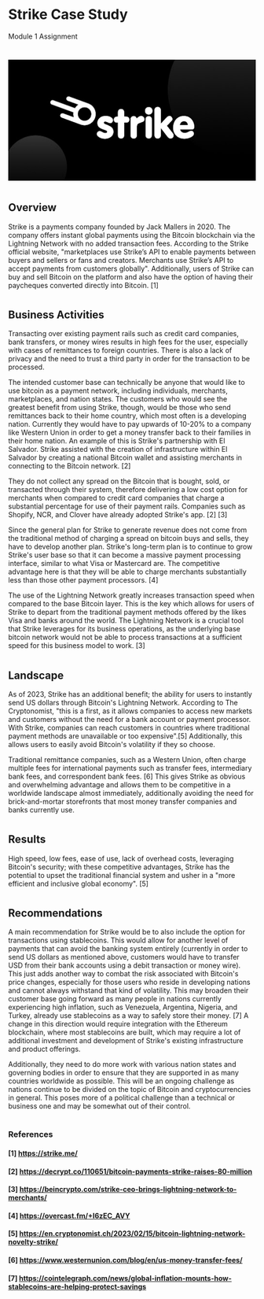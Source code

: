 # Strike Case Study
Module 1 Assignment
#

![Strike Logo](StrikeLogo.jpg)

#
## Overview

Strike is a payments company founded by Jack Mallers in 2020. The company offers instant global payments using the Bitcoin blockchain via the Lightning Network with no added transaction fees. According to the Strike official website, "marketplaces use Strike’s API to enable payments between buyers and sellers or fans and creators. Merchants use Strike’s API to accept payments from customers globally". Additionally, users of Strike can buy and sell Bitcoin on the platform and also have the option of having their paycheques converted directly into Bitcoin. [1]

#
## Business Activities

Transacting over existing payment rails such as credit card companies, bank transfers, or money wires results in high fees for the user, especially with cases of remittances to foreign countries. There is also a lack of privacy and the need to trust a third party in order for the transaction to be processed.

The intended customer base can technically be anyone that would like to use bitcoin as a payment network, including individuals, merchants, marketplaces, and nation states. The customers who would see the greatest benefit from using Strike, though, would be those who send remittances back to their home country, which most often is a developing nation. Currently they would have to pay upwards of 10-20% to a company like Western Union in order to get a money transfer back to their families in their home nation. An example of this is Strike's partnership with El Salvador. Strike assisted with the creation of infrastructure within El Salvador by creating a national Bitcoin wallet and assisting merchants in connecting to the Bitcoin network. [2]

They do not collect any spread on the Bitcoin that is bought, sold, or transacted through their system, therefore delivering a low cost option for merchants when compared to credit card companies that charge a substantial percentage for use of their payment rails. Companies such as Shopify, NCR, and Clover have already adopted Strike's app. [2] [3] 

Since the general plan for Strike to generate revenue does not come from the traditional method of charging a spread on bitcoin buys and sells, they have to develop another plan. Strike's long-term plan is to continue to grow Strike's user base so that it can become a massive payment processing interface, similar to what Visa or Mastercard are. The competitive advantage here is that they will be able to charge merchants substantially less than those other payment processors. [4]

The use of the Lightning Network greatly increases transaction speed when compared to the base Bitcoin layer. This is the key which allows for users of Strike to depart from the traditional payment methods offered by the likes Visa and banks around the world. The Lightning Network is a crucial tool that Strike leverages for its business operations, as the underlying base bitcoin network would not be able to process transactions at a sufficient speed for this business model to work. [3]

#
## Landscape

As of 2023,  Strike has an additional benefit; the ability for users to instantly send US dollars through Bitcoin's Lightning Network. According to The Cryptonomist, "this is a first, as it allows companies to access new markets and customers without the need for a bank account or payment processor. With Strike, companies can reach customers in countries where traditional payment methods are unavailable or too expensive".[5] Additionally, this allows users to easily avoid Bitcoin's volatility if they so choose.

Traditional remittance companies, such as a Western Union, often charge multiple fees for international payments such as transfer fees, intermediary bank fees, and correspondent bank fees. [6] This gives Strike as obvious and overwhelming advantage and allows them to be competitive in a worldwide landscape almost immediately, additionally avoiding the need for brick-and-mortar storefronts that most money transfer companies and banks currently use. 

#
## Results

High speed, low fees, ease of use, lack of overhead costs, leveraging Bitcoin's security; with these competitive advantages, Strike has the potential to upset the traditional financial system and usher in a "more efficient and inclusive global economy". [5]

#
## Recommendations

A main recommendation for Strike would be to also include the option for transactions using stablecoins. This would allow for another level of payments that can avoid the banking system entirely (currently in order to send US dollars as mentioned above, customers would have to transfer USD from their bank accounts using a debit transaction or money wire). This just adds another way to combat the risk associated with Bitcoin's price changes, especially for those users who reside in developing nations and cannot always withstand that kind of volatility. This may broaden their customer base going forward as many people in nations currently experiencing high inflation, such as Venezuela, Argentina, Nigeria, and Turkey, already use stablecoins as a way to safely store their money. [7] A change in this direction would require integration with the Ethereum blockchain, where most stablecoins are built, which may require a lot of additional investment and development of Strike's existing infrastructure and product offerings.

Additionally, they need to do more work with various nation states and governing bodies in order to ensure that they are supported in as many countries worldwide as possible. This will be an ongoing challenge as nations continue to be divided on the topic of Bitcoin and cryptocurrencies in general. This poses more of a political challenge than a technical or business one and may be somewhat out of their control.

#
### References

#### [1] https://strike.me/
#### [2] https://decrypt.co/110651/bitcoin-payments-strike-raises-80-million
#### [3] https://beincrypto.com/strike-ceo-brings-lightning-network-to-merchants/
#### [4] https://overcast.fm/+I6zEC_AVY
#### [5] https://en.cryptonomist.ch/2023/02/15/bitcoin-lightning-network-novelty-strike/
#### [6] https://www.westernunion.com/blog/en/us-money-transfer-fees/
#### [7] https://cointelegraph.com/news/global-inflation-mounts-how-stablecoins-are-helping-protect-savings